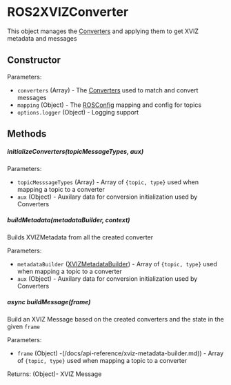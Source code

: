 # ROS2XVIZConverter

This object manages the [Converters](/docs/api-reference/ros/overview-converters.md) and applying
them to get XVIZ metadata and messages

## Constructor

Parameters:

- `converters` (Array) - The [Converters](/docs/api-reference/ros/overview-converters.md) used to
  match and convert messages
- `mapping` (Object) - The [ROSConfig](/docs/api-reference/ros/ros-config.md) mapping and config for
  topics
- `options.logger` (Object) - Logging support

## Methods

##### initializeConverters(topicMessageTypes, aux)

Parameters:

- `topicMesssageTypes` (Array) - Array of `{topic, type}` used when mapping a topic to a converter
- `aux` (Object) - Auxilary data for conversion initialization used by Converters

##### buildMetadata(metadataBuilder, context)

Builds XVIZMetadata from all the created converter

Parameters:

- `metadataBuilder` ([XVIZMetadataBuilder](/docs/api-reference/xviz-metadata-builder.md)) - Array of
  `{topic, type}` used when mapping a topic to a converter
- `aux` (Object) - Auxilary data for conversion initialization used by Converters

##### async buildMessage(frame)

Build an XVIZ Message based on the created converters and the state in the given `frame`

Parameters:

- `frame` (Object) -(/docs/api-reference/xviz-metadata-builder.md)) - Array of `{topic, type}` used
  when mapping a topic to a converter

Returns: (Object)- XVIZ Message
